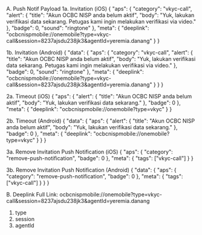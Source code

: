 A. Push Notif Payload
1a. Invitation (iOS)
{
    "aps": {
        "category": "vkyc-call",
        "alert": {
            "title": "Akun OCBC NISP anda belum aktif",
            "body": "Yuk, lakukan verifikasi data sekarang. Petugas kami ingin melakukan verifikasi via video."
        },
        "badge": 0,
        "sound": "ringtone"
    },
    "meta": {
        "deeplink": "ocbcnispmobile://onemobile?type=vkyc-call&session=8237ajsdu238jk3&agentId=yeremia.danang"
    }
}

1b. Invitation (Android)
{
    "data": {
        "aps": {
            "category": "vkyc-call",
            "alert": {
                "title": "Akun OCBC NISP anda belum aktif",
                "body": "Yuk, lakukan verifikasi data sekarang. Petugas kami ingin melakukan verifikasi via video."
            },
            "badge": 0,
            "sound": "ringtone"
        },
        "meta": {
            "deeplink": "ocbcnispmobile://onemobile?type=vkyc-call&session=8237ajsdu238jk3&agentId=yeremia.danang"
        }
    }
}

2a. Timeout (iOS)
{
    "aps": {
        "alert": {
            "title": "Akun OCBC NISP anda belum aktif",
            "body": "Yuk, lakukan verifikasi data sekarang."
        },
        "badge": 0
    },
    "meta": {
        "deeplink": "ocbcnispmobile://onemobile?type=vkyc"
    }
}

2b. Timeout (Android)
{
    "data": {
        "aps": {
            "alert": {
                "title": "Akun OCBC NISP anda belum aktif",
                "body": "Yuk, lakukan verifikasi data sekarang."
            },
            "badge": 0
        },
        "meta": {
            "deeplink": "ocbcnispmobile://onemobile?type=vkyc"
        }
    }
}

3a. Remove Invitation Push Notification (iOS)
{
    "aps": {
        "category": "remove-push-notification",
        "badge": 0
    },
    "meta": {
        "tags": ["vkyc-call"]
    }
}

3b. Remove Invitation Push Notification (Android)
{
    "data": {
        "aps": {
            "category": "remove-push-notification",
            "badge": 0
        },
        "meta": {
            "tags": ["vkyc-call"]
        }
    }
}

B. Deeplink
Full Link: ocbcnispmobile://onemobile?type=vkyc-call&session=8237ajsdu238jk3&agentId=yeremia.danang
1. type
2. session
3. agentId